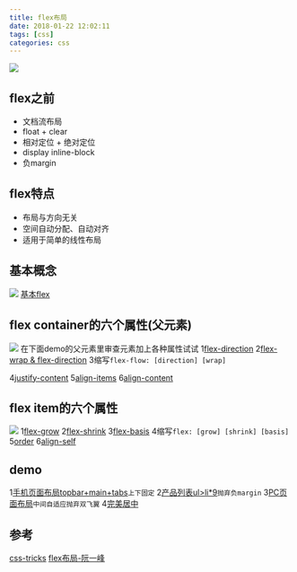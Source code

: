 ```yaml
---
title: flex布局
date: 2018-01-22 12:02:11
tags: [css]
categories: css
---
```

![](http://upload-images.jianshu.io/upload_images/2155778-b0a8d434ef520048.png?imageMogr2/auto-orient/strip%7CimageView2/2/w/1240)

## flex之前
*  文档流布局
*  float + clear
*  相对定位 + 绝对定位
*  display inline-block
*  负margin

## flex特点
*  布局与方向无关
*  空间自动分配、自动对齐
*  适用于简单的线性布局

## 基本概念
![](http://upload-images.jianshu.io/upload_images/2155778-e1aef49827558cb1.png?imageMogr2/auto-orient/strip%7CimageView2/2/w/1240)
[基本flex](http://js.jirengu.com/hobuditile/2/edit)

## flex container的六个属性(父元素)
![](http://upload-images.jianshu.io/upload_images/2155778-da36cccc2d6e6b8e.png?imageMogr2/auto-orient/strip%7CimageView2/2/w/1240)
 在下面demo的父元素里审查元素加上各种属性试试
1[flex-direction](http://js.jirengu.com/hikakohaso/2/edit)
2[flex-wrap & flex-direction](http://js.jirengu.com/fugiciyuga/4/edit)
3缩写`flex-flow: [direction] [wrap]`

4[justify-content](http://js.jirengu.com/siqocafobi/11/edit)
5[align-items](http://js.jirengu.com/dicumiyiru/4/edit)
6[align-content](http://js.jirengu.com/siqocafobi/34/edit)
## flex item的六个属性
![](http://upload-images.jianshu.io/upload_images/2155778-94e31c42c9792f16.png?imageMogr2/auto-orient/strip%7CimageView2/2/w/1240)
1[flex-grow](http://js.jirengu.com/muxuwasoza/2/edit)
2[flex-shrink](http://js.jirengu.com/qamidapuvu/10/edit)
3[flex-basis](http://js.jirengu.com/qamidapuvu/15/edit)
4缩写`flex: [grow] [shrink] [basis]`
5[order](http://js.jirengu.com/qamidapuvu/13/edit)
6[align-self](http://js.jirengu.com/dicumiyiru/10/edit)
## demo
1[手机页面布局topbar+main+tabs](http://js.jirengu.com/mogajadamu/8/edit)`上下固定`
2[产品列表ul>li*9](http://js.jirengu.com/cosahasote/3/edit)`抛弃负margin`
3[PC页面布局](http://js.jirengu.com/qayiladizu/4/edit)`中间自适应抛弃双飞翼`
4[完美居中](http://js.jirengu.com/cisozonaja/4/edit)
## 参考
[css-tricks](https://css-tricks.com/snippets/css/a-guide-to-flexbox/)
[flex布局-阮一峰](http://www.ruanyifeng.com/blog/2015/07/flex-grammar.html)
